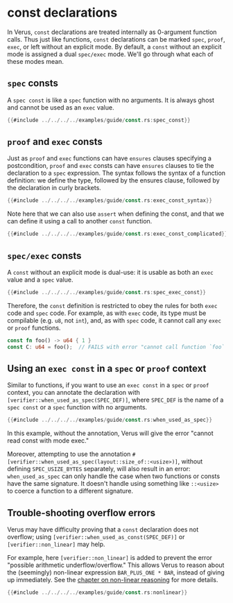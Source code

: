 # const declarations

In Verus, `const` declarations are treated internally as 0-argument function calls. 
Thus just like functions, `const` declarations can be marked `spec`, `proof`, `exec`, 
or left without an explicit mode. 
By default, a `const` without an explicit mode is assigned a dual `spec/exec` mode. 
We'll go through what each of these modes mean.

## `spec` consts
A `spec const` is like a `spec` function with no arguments.
It is always ghost and cannot be used as an `exec` value. 

```rust
{{#include ../../../../examples/guide/const.rs:spec_const}}
```

## `proof` and `exec` consts
Just as `proof` and `exec` functions can have `ensures` clauses specifying a postcondition, 
`proof` and `exec` consts can have `ensures` clauses to tie the declaration to a `spec` expression. 
The syntax follows the syntax of a function definition: we define the type, 
followed by the ensures clause, followed by the declaration in curly brackets. 

```rust
{{#include ../../../../examples/guide/const.rs:exec_const_syntax}}
```

Note here that we can also use `assert` when defining the const, 
and that we can define it using a call to another `const` function. 

```rust
{{#include ../../../../examples/guide/const.rs:exec_const_complicated}}
```

## `spec/exec` consts
A `const` without an explicit mode is dual-use:
it is usable as both an `exec` value and a `spec` value. 

```rust
{{#include ../../../../examples/guide/const.rs:spec_exec_const}}
```

Therefore, the `const` definition is restricted to obey the rules
for both `exec` code and `spec` code.
For example, as with `exec` code, its type must be compilable (e.g. `u8`, not `int`),
and, as with `spec` code, it cannot call any `exec` or `proof` functions. 

```rust
const fn foo() -> u64 { 1 }
const C: u64 = foo();  // FAILS with error "cannot call function `foo` with mode exec"
```

## Using an `exec const` in a `spec` or `proof` context
Similar to functions, if you want to use an `exec const` in a `spec` or `proof` context, 
you can annotate the declaration with `[verifier::when_used_as_spec(SPEC_DEF)]`, 
where `SPEC_DEF` is the name of a `spec const` or a `spec` function with no arguments. 

```rust
{{#include ../../../../examples/guide/const.rs:when_used_as_spec}}
```
In this example, without the annotation, Verus will give the error 
"cannot read const with mode exec." 

Moreover, attempting to use the annotation 
`#[verifier::when_used_as_spec(layout::size_of::<usize>)]`,
without defining `SPEC_USIZE_BYTES` separately,
will also result in an error: 
`when_used_as_spec` can only handle the case when two functions or consts have the same signature. 
It doesn't handle using something like `::<usize>` to coerce a function to a different signature.

## Trouble-shooting overflow errors
Verus may have difficulty proving that a `const` declaration does not overflow; 
using `[verifier::when_used_as_const(SPEC_DEF)]` 
or `[verifier::non_linear]` may help. 

For example, here `[verifier::non_linear]` is added to prevent the error 
"possible arithmetic underflow/overflow." 
This allows Verus to reason about the (seemingly) 
non-linear expression `BAR_PLUS_ONE * BAR`, 
instead of giving up immediately. 
See the [chapter on non-linear reasoning](nonlinear.md) for more details.

```rust
{{#include ../../../../examples/guide/const.rs:nonlinear}}
```